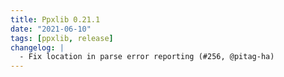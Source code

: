 ```yaml
---
title: Ppxlib 0.21.1
date: "2021-06-10"
tags: [ppxlib, release]
changelog: |
  - Fix location in parse error reporting (#256, @pitag-ha)
---
```


